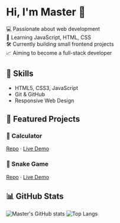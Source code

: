 # Hi, I'm Master 👋

💻 Passionate about web development  
🎯 Learning JavaScript, HTML, CSS  
🛠️ Currently building small frontend projects  
📈 Aiming to become a full-stack developer

## 🔧 Skills
- HTML5, CSS3, JavaScript
- Git & GitHub
- Responsive Web Design

## 🌟 Featured Projects

### 🔢 Calculator  
[Repo](https://github.com/Mars-ui-ctrl/Calculator) · [Live Demo](https://mars-ui-ctrl.github.io/Calculator)

### 🐍 Snake Game  
[Repo](https://github.com/Mars-ui-ctrl/Snake-game) · [Live Demo](https://mars-ui-ctrl.github.io/Snake-game)

## 📊 GitHub Stats

![Master's GitHub stats](https://github-readme-stats.vercel.app/api?username=Mars-ui-ctrl&show_icons=true&theme=tokyonight)
![Top Langs](https://github-readme-stats.vercel.app/api/top-langs/?username=Mars-ui-ctrl&layout=compact&theme=tokyonight)
